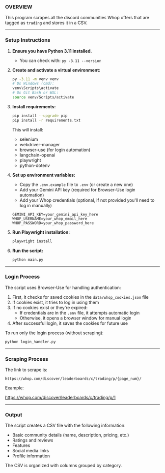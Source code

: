 ### OVERVIEW

This program scrapes all the discord communities Whop offers that are tagged as `trading` and stores it in a CSV.

---

### Setup Instructions

1. **Ensure you have Python 3.11 installed.**
   - You can check with: `py -3.11 --version`

2. **Create and activate a virtual environment:**
   ```bash
   py -3.11 -m venv venv
   # On Windows (cmd):
   venv\Scripts\activate
   # On Git Bash or WSL:
   source venv/Scripts/activate
   ```

3. **Install requirements:**
   ```bash
   pip install --upgrade pip
   pip install -r requirements.txt
   ```

   This will install:
   - selenium
   - webdriver-manager
   - browser-use (for login automation)
   - langchain-openai
   - playwright
   - python-dotenv

4. **Set up environment variables:**
   - Copy the `.env.example` file to `.env` (or create a new one)
   - Add your Gemini API key (required for Browser-Use login automation)
   - Add your Whop credentials (optional, if not provided you'll need to log in manually)
   ```
   GEMINI_API_KEY=your_gemini_api_key_here
   WHOP_USERNAME=your_whop_email_here
   WHOP_PASSWORD=your_whop_password_here
   ```

5. **Run Playwright installation:**
   ```bash
   playwright install
   ```

6. **Run the script:**
   ```bash
   python main.py
   ```

---

### Login Process

The script uses Browser-Use for handling authentication:

1. First, it checks for saved cookies in the `data/whop_cookies.json` file
2. If cookies exist, it tries to log in using them
3. If no cookies exist or they're expired:
   - If credentials are in the `.env` file, it attempts automatic login
   - Otherwise, it opens a browser window for manual login
4. After successful login, it saves the cookies for future use

To run only the login process (without scraping):
```bash
python login_handler.py
```

---

### Scraping Process

The link to scrape is:

```
https://whop.com/discover/leaderboards/c/trading/p/{page_num}/
```

Example:

https://whop.com/discover/leaderboards/c/trading/p/1

---

### Output

The script creates a CSV file with the following information:
- Basic community details (name, description, pricing, etc.)
- Ratings and reviews
- Features
- Social media links
- Profile information

The CSV is organized with columns grouped by category.

